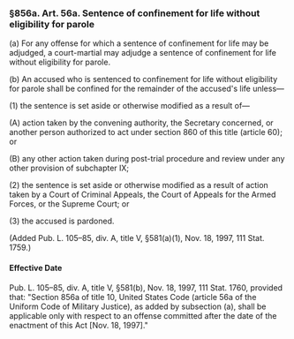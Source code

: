 ### §856a. Art. 56a. Sentence of confinement for life without eligibility for parole ###

(a) For any offense for which a sentence of confinement for life may be adjudged, a court-martial may adjudge a sentence of confinement for life without eligibility for parole.

(b) An accused who is sentenced to confinement for life without eligibility for parole shall be confined for the remainder of the accused's life unless—

(1) the sentence is set aside or otherwise modified as a result of—

(A) action taken by the convening authority, the Secretary concerned, or another person authorized to act under section 860 of this title (article 60); or

(B) any other action taken during post-trial procedure and review under any other provision of subchapter IX;

(2) the sentence is set aside or otherwise modified as a result of action taken by a Court of Criminal Appeals, the Court of Appeals for the Armed Forces, or the Supreme Court; or

(3) the accused is pardoned.

(Added Pub. L. 105–85, div. A, title V, §581(a)(1), Nov. 18, 1997, 111 Stat. 1759.)

#### Effective Date ####

Pub. L. 105–85, div. A, title V, §581(b), Nov. 18, 1997, 111 Stat. 1760, provided that: "Section 856a of title 10, United States Code (article 56a of the Uniform Code of Military Justice), as added by subsection (a), shall be applicable only with respect to an offense committed after the date of the enactment of this Act [Nov. 18, 1997]."